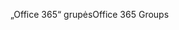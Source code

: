 <span data-ttu-id="49e19-101">„Office 365“ grupės</span><span class="sxs-lookup"><span data-stu-id="49e19-101">Office 365 Groups</span></span>